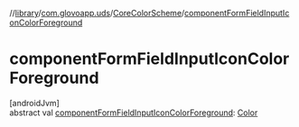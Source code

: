 //[library](../../../index.md)/[com.glovoapp.uds](../index.md)/[CoreColorScheme](index.md)/[componentFormFieldInputIconColorForeground](component-form-field-input-icon-color-foreground.md)

# componentFormFieldInputIconColorForeground

[androidJvm]\
abstract val [componentFormFieldInputIconColorForeground](component-form-field-input-icon-color-foreground.md): [Color](https://developer.android.com/reference/kotlin/androidx/compose/ui/graphics/Color.html)
